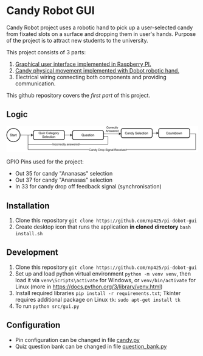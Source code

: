 # Candy Robot GUI

Candy Robot project uses a robotic hand to pick up a user-selected candy from fixated slots on a surface and dropping them in user's hands. Purpose of the project is to attract new students to the university. 

This project consists of 3 parts:
1. [Graphical user interface implemented in Raspberry PI.](https://github.com/np425/pi-dobot-gui)
2. [Candy physical movement implemented with Dobot robotic hand.](https://github.com/aidasgau/dobotmg400-candypicker)
3. Electrical wiring connecting both components and providing communication.

This github repository covers the _first part_ of this project.

## Logic
![Raspberry Flow Diagram](doc/Candy_Raspberry_Flow_Diagram.drawio.svg)

GPIO Pins used for the project:
- Out 35 for candy "Ananasas" selection
- Out 37 for candy "Ananasas" selection
- In 33 for candy drop off feedback signal (synchronisation)

## Installation
1. Clone this repository `git clone https://github.com/np425/pi-dobot-gui`
2. Create desktop icon that runs the application **in cloned directory** `bash install.sh`

## Development
1. Clone this repository `git clone https://github.com/np425/pi-dobot-gui`
2. Set up and load python virtual environment `python -m venv venv`, then load it via `venv\Scripts\activate` for Windows, or `venv/bin/activate` for Linux (more in https://docs.python.org/3/library/venv.html)
3. Install required libraries `pip install -r requirements.txt`; Tkinter requires additional package on Linux `tk`: `sudo apt-get install tk`
4. To run `python src/gui.py`

## Configuration
- Pin configuration can be changed in file [candy.py](src/candy.py)
- Quiz question bank can be changed in file [question_bank.py](question_bank.py)
